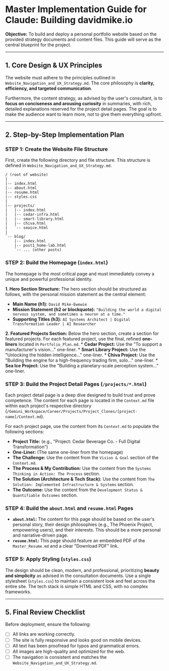 # Master Implementation Guide for Claude: Building davidmike.io

**Objective:** To build and deploy a personal portfolio website based on the provided strategy documents and content files. This guide will serve as the central blueprint for the project.

---

## 1. Core Design & UX Principles

The website must adhere to the principles outlined in `Website_Navigation_and_UX_Strategy.md`. The core philosophy is **clarity, efficiency, and targeted communication**.

Furthermore, the content strategy, as advised by the user's consultant, is to **focus on conciseness and arousing curiosity** in summaries, with rich, detailed explanations reserved for the project detail pages. The goal is to make the audience want to learn more, not to give them everything upfront.

---

## 2. Step-by-Step Implementation Plan

### STEP 1: Create the Website File Structure

First, create the following directory and file structure. This structure is defined in `Website_Navigation_and_UX_Strategy.md`.

```
/ (root of website)
|
|-- index.html
|-- about.html
|-- resume.html
|-- styles.css
|
|-- projects/
|   |-- index.html
|   |-- cedar-infra.html
|   |-- smart-library.html
|   |-- chiva.html
|   `-- seaice.html
|
`-- blog/
    |-- index.html
    |-- post1_home-lab.html
    `-- ... (other posts)
```

### STEP 2: Build the Homepage (`index.html`)

The homepage is the most critical page and must immediately convey a unique and powerful professional identity.

**1. Hero Section Structure:**
The hero section should be structured as follows, with the personal mission statement as the central element:
*   **Main Name (h1):** `David Mike-Ewewie`
*   **Mission Statement (h2 or blockquote):** `"Building the world a digital nervous system, and sometimes a neuron at a time."`
*   **Supporting Titles (h3):** `AI Systems Architect | Digital Transformation Leader | AI Researcher`

**2. Featured Projects Section:**
Below the hero section, create a section for featured projects. For each featured project, use the final, refined **one-liners** located in `Portfolio_Plan.md`.
    *   **Cedar Project:** Use the "To support a manufacturer's vision..." one-liner.
    *   **Smart Library Project:** Use the "Unlocking the hidden intelligence..." one-liner.
    *   **Chiva Project:** Use the "Building the engine for a high-frequency trading firm, solo..." one-liner.
    *   **Sea Ice Project:** Use the "Building a planetary-scale perception system..." one-liner.

### STEP 3: Build the Project Detail Pages (`/projects/*.html`)

Each project detail page is a deep dive designed to build trust and prove competence. The content for each page is located in the `Context.md` file within each project's respective directory (`/Gemini_Workspace/Career/Projects/Project_Clones/[project-name]/Context.md`).

For each project page, use the content from its `Context.md` to populate the following sections:

*   **Project Title:** (e.g., "Project: Cedar Beverage Co. - Full Digital Transformation")
*   **One-Liner:** (The same one-liner from the homepage)
*   **The Challenge:** Use the content from the `Vision & Goal` section of the `Context.md`.
*   **The Process & My Contribution:** Use the content from the `Systems Thinking in Action: The Process` section.
*   **The Solution (Architecture & Tech Stack):** Use the content from `The Solution: Implemented Infrastructure & Systems` section.
*   **The Outcome:** Use the content from the `Development Status & Quantifiable Outcomes` section.

### STEP 4: Build the `about.html` and `resume.html` Pages

*   **`about.html`:** The content for this page should be based on the user's personal story, their design philosophies (e.g., The Phoenix Project, empowering users), and their interests. This should be a more personal and narrative-driven page.
*   **`resume.html`:** This page should feature an embedded PDF of the `Master_Resume.md` and a clear "Download PDF" link.

### STEP 5: Apply Styling (`styles.css`)

The design should be clean, modern, and professional, prioritizing **beauty and simplicity** as advised in the consultation documents. Use a single stylesheet (`styles.css`) to maintain a consistent look and feel across the entire site. The tech stack is simple HTML and CSS, with no complex frameworks.

---

## 5. Final Review Checklist

Before deployment, ensure the following:
- [ ] All links are working correctly.
- [ ] The site is fully responsive and looks good on mobile devices.
- [ ] All text has been proofread for typos and grammatical errors.
- [ ] All images are high-quality and optimized for the web.
- [ ] The navigation is consistent and matches the `Website_Navigation_and_UX_Strategy.md`.